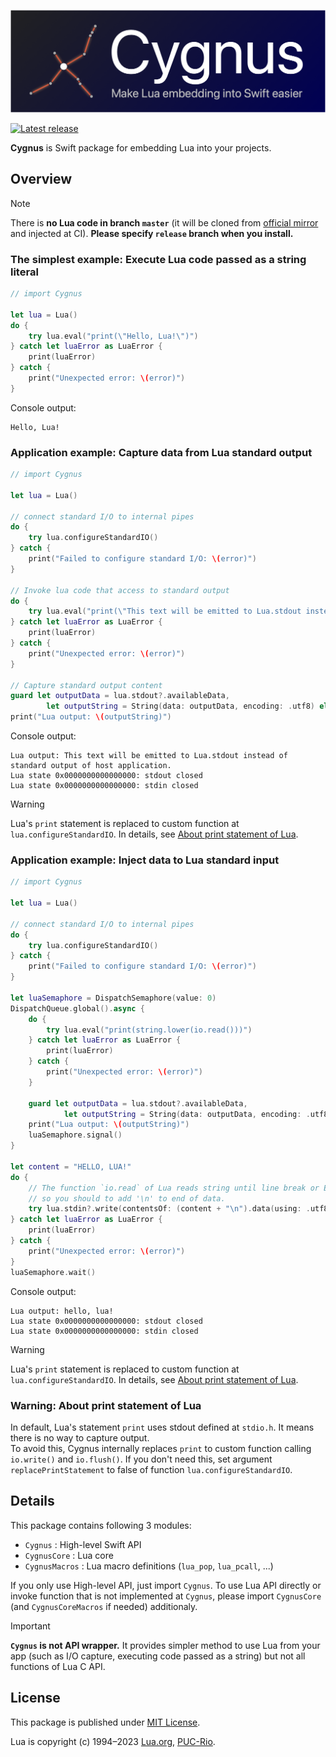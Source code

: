 ![Cygnus](banner.png)

[![Latest release](https://img.shields.io/github/v/release/Enchan1207/LuaSwift)](https://github.com/Enchan1207/LuaSwift/releases/latest)

**Cygnus** is Swift package for embedding Lua into your projects.

## Overview

> [!NOTE]
> There is **no Lua code in branch `master`** (it will be cloned from [official mirror](https://github.com/lua/lua) and injected at CI). **Please specify `release` branch when you install.**

### The simplest example: Execute Lua code passed as a string literal

```swift
// import Cygnus

let lua = Lua()
do {
    try lua.eval("print(\"Hello, Lua!\")")
} catch let luaError as LuaError {
    print(luaError)
} catch {
    print("Unexpected error: \(error)")
}
```

Console output:

```
Hello, Lua!
```

### Application example: Capture data from Lua standard output

```swift
// import Cygnus

let lua = Lua()

// connect standard I/O to internal pipes
do {
    try lua.configureStandardIO()
} catch {
    print("Failed to configure standard I/O: \(error)")
}

// Invoke lua code that access to standard output
do {
    try lua.eval("print(\"This text will be emitted to Lua.stdout instead of standard output of host application.\")")
} catch let luaError as LuaError {
    print(luaError)
} catch {
    print("Unexpected error: \(error)")
}

// Capture standard output content
guard let outputData = lua.stdout?.availableData,
        let outputString = String(data: outputData, encoding: .utf8) else {return}
print("Lua output: \(outputString)")
```

Console output:

```
Lua output: This text will be emitted to Lua.stdout instead of standard output of host application.
Lua state 0x0000000000000000: stdout closed
Lua state 0x0000000000000000: stdin closed
```

> [!WARNING]
> Lua's `print` statement is replaced to custom function at `lua.configureStandardIO`. In details, see [About print statement of Lua](#warning-about-print-statement-of-lua).

### Application example: Inject data to Lua standard input

```swift
// import Cygnus

let lua = Lua()

// connect standard I/O to internal pipes
do {
    try lua.configureStandardIO()
} catch {
    print("Failed to configure standard I/O: \(error)")
}

let luaSemaphore = DispatchSemaphore(value: 0)
DispatchQueue.global().async {
    do {
        try lua.eval("print(string.lower(io.read()))")
    } catch let luaError as LuaError {
        print(luaError)
    } catch {
        print("Unexpected error: \(error)")
    }
    
    guard let outputData = lua.stdout?.availableData,
            let outputString = String(data: outputData, encoding: .utf8) else {return}
    print("Lua output: \(outputString)")
    luaSemaphore.signal()
}

let content = "HELLO, LUA!"
do {
    // The function `io.read` of Lua reads string until line break or EOF,
    // so you should to add '\n' to end of data.
    try lua.stdin?.write(contentsOf: (content + "\n").data(using: .utf8)!)
} catch let luaError as LuaError {
    print(luaError)
} catch {
    print("Unexpected error: \(error)")
}
luaSemaphore.wait()
```

Console output:

```
Lua output: hello, lua!
Lua state 0x0000000000000000: stdout closed
Lua state 0x0000000000000000: stdin closed
```

> [!WARNING]
> Lua's `print` statement is replaced to custom function at `lua.configureStandardIO`. In details, see [About print statement of Lua](#warning-about-print-statement-of-lua).

### Warning: About print statement of Lua

In default, Lua's statement `print` uses stdout defined at `stdio.h`. It means there is no way to capture output.  
To avoid this, Cygnus internally replaces `print` to custom function calling `io.write()` and `io.flush()`.
If you don't need this, set argument `replacePrintStatement` to false of function `lua.configureStandardIO`.

## Details

This package contains following 3 modules:

 - `Cygnus` : High-level Swift API
 - `CygnusCore` : Lua core
 - `CygnusMacros` : Lua macro definitions (`lua_pop`, `lua_pcall`, ...)

If you only use High-level API, just import `Cygnus`.
To use Lua API directly or invoke function that is not implemented at `Cygnus`, please import `CygnusCore` (and `CygnusCoreMacros` if needed) additionaly.

> [!IMPORTANT]
> **`Cygnus` is not API wrapper.** It provides simpler method to use Lua from your app (such as I/O capture, executing code passed as a string) but not all functions of Lua C API.

## License

This package is published under [MIT License](LICENSE).

Lua is copyright (c) 1994–2023 [Lua.org](https://www.lua.org/), [PUC-Rio](https://www.puc-rio.br/).
